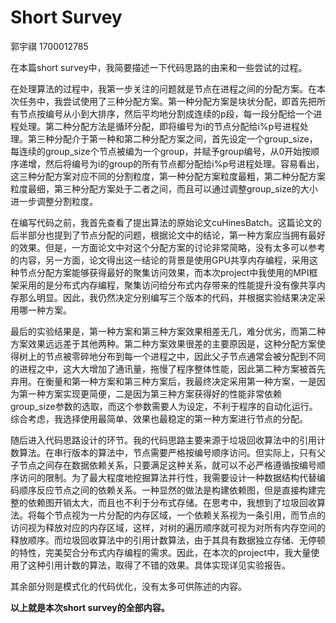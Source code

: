 # **Short Survey**

郭宇祺 1700012785

在本篇short survey中，我简要描述一下代码思路的由来和一些尝试的过程。

在处理算法的过程中，我第一步关注的问题就是节点在进程之间的分配方案。在本次任务中，我尝试使用了三种分配方案。第一种分配方案是块状分配，即首先把所有节点按编号从小到大排序，然后平均地分割成连续的p段，每一段分配给一个进程处理。第二种分配方法是循环分配，即将编号为i的节点分配给i%p号进程处理。第三种分配介于第一种和第二种分配方案之间，首先设定一个group_size，每连续的group_size个节点被编为一个group，并赋予group编号，从0开始按顺序递增，然后将编号为i的group的所有节点都分配给i%p号进程处理。容易看出，这三种分配方案对应不同的分割粒度，第一种分配方案粒度最粗，第二种分配方案粒度最细，第三种分配方案处于二者之间，而且可以通过调整group_size的大小进一步调整分割粒度。

在编写代码之前，我首先查看了提出算法的原始论文cuHinesBatch。这篇论文的后半部分也提到了节点分配的问题，根据论文中的结论，第一种方案应当拥有最好的效果。但是，一方面论文中对这个分配方案的讨论非常简略，没有太多可以参考的内容，另一方面，论文得出这一结论的背景是使用GPU共享内存编程，采用这种节点分配方案能够获得最好的聚集访问效果，而本次project中我使用的MPI框架采用的是分布式内存编程，聚集访问给分布式内存带来的性能提升没有像共享内存那么明显。因此，我仍然决定分别编写三个版本的代码，并根据实验结果决定采用哪一种方案。

最后的实验结果是，第一种方案和第三种方案效果相差无几，难分优劣，而第二种方案效果远远差于其他两种。第二种方案效果很差的主要原因是，这种分配方案使得树上的节点被零碎地分布到每一个进程之中，因此父子节点通常会被分配到不同的进程之中，这大大增加了通讯量，拖慢了程序整体性能，因此第二种方案被首先弃用。在衡量和第一种方案和第三种方案后，我最终决定采用第一种方案，一是因为第一种方案实现更简便，二是因为第三种方案获得好的性能非常依赖group_size参数的选取，而这个参数需要人为设定，不利于程序的自动化运行。综合考虑，我选择使用最简单、效果也最稳定的第一种方案进行节点的分配。

随后进入代码思路设计的环节。我的代码思路主要来源于垃圾回收算法中的引用计数算法。在串行版本的算法中，节点需要严格按编号顺序访问。但实际上，只有父子节点之间存在数据依赖关系，只要满足这种关系，就可以不必严格遵循按编号顺序访问的限制。为了最大程度地挖掘算法并行性，我需要设计一种数据结构代替编码顺序反应节点之间的依赖关系。一种显然的做法是构建依赖图，但是直接构建完整的依赖图开销太大，而且也不利于分布式存储。在思考中，我想到了垃圾回收算法。将每个节点视为一片分配的内存区域，一个依赖关系视为一条引用，而节点的访问视为释放对应的内存区域，这样，对树的遍历顺序就可视为对所有内存空间的释放顺序。而垃圾回收算法中的引用计数算法，由于其具有数据独立存储、无停顿的特性，完美契合分布式内存编程的需求。因此，在本次的project中，我大量使用了这种引用计数的算法，取得了不错的效果。具体实现详见实验报告。

其余部分则是模式化的代码优化，没有太多可供陈述的内容。

**以上就是本次short survey的全部内容。**